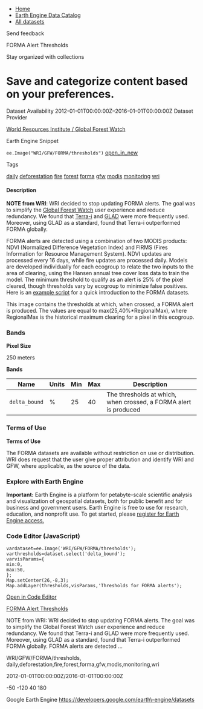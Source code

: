 



* [Home](https://developers.google.com/)
* [Earth Engine Data Catalog](https://developers.google.com/earth-engine/datasets)
* [All datasets](https://developers.google.com/earth-engine/datasets/catalog)





 
 
 Send feedback
 
 

FORMA Alert Thresholds


 
 Stay organized with collections
 

 
 Save and categorize content based on your preferences.
========================================================================================================================








Dataset Availability
2012\-01\-01T00:00:00Z–2016\-01\-01T00:00:00Z
Dataset Provider


[World Resources Institute / Global Forest Watch](https://www.globalforestwatch.org/)



Earth Engine Snippet


`ee.Image("WRI/GFW/FORMA/thresholds")` 
[open\_in\_new](https://code.earthengine.google.com/?scriptPath=Examples:Datasets/WRI/WRI_GFW_FORMA_thresholds)





Tags


[daily](/earth-engine/datasets/tags/daily)
[deforestation](/earth-engine/datasets/tags/deforestation)
[fire](/earth-engine/datasets/tags/fire)
[forest](/earth-engine/datasets/tags/forest)
[forma](/earth-engine/datasets/tags/forma)
[gfw](/earth-engine/datasets/tags/gfw)
[modis](/earth-engine/datasets/tags/modis)
[monitoring](/earth-engine/datasets/tags/monitoring)
[wri](/earth-engine/datasets/tags/wri)








#### Description



**NOTE from WRI**: WRI decided to stop updating FORMA alerts. The goal was
to simplify the [Global Forest Watch](https://www.globalforestwatch.org)
user experience and reduce redundancy.
We found that [Terra\-i](http://www.terra-i.org/terra-i.html) and
[GLAD](https://glad-forest-alert.appspot.com/) were more frequently used.
Moreover, using GLAD as a standard, found that Terra\-i outperformed
FORMA globally.


FORMA alerts are detected using a combination of two MODIS
products: NDVI (Normalized Difference Vegetation Index) and FIRMS
(Fires Information for Resource Management System). NDVI updates are
processed every 16 days, while fire updates are processed daily. Models
are developed individually for each ecogroup to relate the two inputs to
the area of clearing, using the Hansen annual tree cover loss data to train
the model. The minimum threshold to qualify as an alert is 25% of the pixel
cleared, though thresholds vary by ecogroup to minimize false positives.
Here is an [example script](https://code.earthengine.google.com/f29b1e4360f3fc36847bd789ceeb20f6)
for a quick introduction to the FORMA datasets.


This image contains the thresholds at which, when crossed, a FORMA alert is
produced. The values are equal to max(25,40%\*RegionalMax), where RegionalMax
is the historical maximum clearing for a pixel in this ecogroup.





### Bands



**Pixel Size**
  
250 meters



**Bands**




| Name | Units | Min | Max | Description |
| --- | --- | --- | --- | --- |
| `delta_bound` | % | 25 | 40 | The thresholds at which, when crossed, a FORMA alert is produced |




### Terms of Use


**Terms of Use**


The FORMA datasets are available without restriction
on use or distribution. WRI does request that the
user give proper attribution and identify WRI and GFW, where applicable,
as the source of the data.




### Explore with Earth Engine


**Important:** 
 Earth Engine is a platform for petabyte\-scale scientific analysis and visualization of
 geospatial datasets, both for public benefit and for business and government users.
 Earth Engine is free to use for research, education, and nonprofit use. To get started, please
 [register for Earth Engine access.](https://console.cloud.google.com/earth-engine)



### Code Editor (JavaScript)



```
vardataset=ee.Image('WRI/GFW/FORMA/thresholds');
varthresholds=dataset.select('delta_bound');
varvisParams={
min:0,
max:50,
};
Map.setCenter(26,-8,3);
Map.addLayer(thresholds,visParams,'Thresholds for FORMA alerts');
```



[Open in Code Editor](https://code.earthengine.google.com/?scriptPath=Examples:Datasets/WRI/WRI_GFW_FORMA_thresholds)


[FORMA Alert Thresholds](/earth-engine/datasets/catalog/WRI_GFW_FORMA_thresholds)

NOTE from WRI: WRI decided to stop updating FORMA alerts. The goal was to simplify the Global Forest Watch user experience and reduce redundancy. We found that Terra\-i and GLAD were more frequently used. Moreover, using GLAD as a standard, found that Terra\-i outperformed FORMA globally. FORMA alerts are detected …

 WRI/GFW/FORMA/thresholds,
 daily,deforestation,fire,forest,forma,gfw,modis,monitoring,wri

2012\-01\-01T00:00:00Z/2016\-01\-01T00:00:00Z



 \-50 \-120 40 180
 



Google Earth Engine
https://developers.google.com/earth\-engine/datasets








